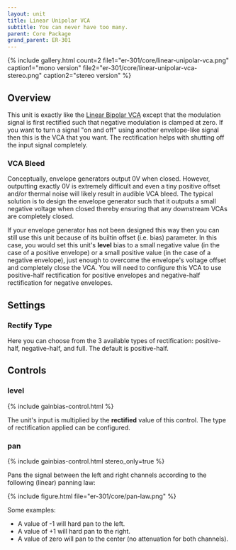 ```yaml
---
layout: unit
title: Linear Unipolar VCA
subtitle: You can never have too many.
parent: Core Package
grand_parent: ER-301
---
```


{% include gallery.html 
count=2
file1="er-301/core/linear-unipolar-vca.png"
caption1="mono version"
file2="er-301/core/linear-unipolar-vca-stereo.png"
caption2="stereo version"
%}

## Overview
This unit is exactly like the [Linear Bipolar VCA](linear-bipolar-vca) except that the modulation signal is first rectified such that negative modulation is clamped at zero.  If you want to turn a signal "on and off" using another envelope-like signal then this is the VCA that you want.  The rectification helps with shutting off the input signal completely.

### VCA Bleed

Conceptually, envelope generators output 0V when closed.  However, outputting exactly 0V is extremely difficult and even a tiny positive offset and/or thermal noise will likely result in audible VCA bleed.  The typical solution is to design the envelope generator such that it outputs a small negative voltage when closed thereby ensuring that any downstream VCAs are completely closed.  

If your envelope generator has not been designed this way then you can still use this unit because of its builtin offset (i.e. bias) parameter.  In this case, you would set this unit's **level** bias to a small negative value (in the case of a positive envelope) or a small positive value (in the case of a negative envelope), just enough to overcome the envelope's voltage offset and completely close the VCA. You will need to configure this VCA to use positive-half rectification for positive envelopes and negative-half rectification for negative envelopes.

## Settings

### Rectify Type

Here you can choose from the 3 available types of rectification: positive-half, negative-half, and full. The default is positive-half.

## Controls

### level 
{% include gainbias-control.html %}

The unit's input is multiplied by the **rectified** value of this control.  The type of rectification applied can be configured.

### pan
{% include gainbias-control.html stereo_only=true %}

Pans the signal between the left and right channels according to the following (linear) panning law:

{% include figure.html 
file="er-301/core/pan-law.png"
%}

Some examples:
* A value of -1 will hard pan to the left.
* A value of +1 will hard pan to the right.
* A value of zero will pan to the center (no attenuation for both channels).